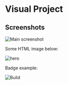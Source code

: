 # Visual Project

## Screenshots

![Main screenshot](assets/imgs/project-image.png)

Some HTML image below:

<p><img src="https://example.com/hero.png" alt="hero"></p>

Badge example:

![Build](https://img.shields.io/badge/build-passing-brightgreen.svg)
